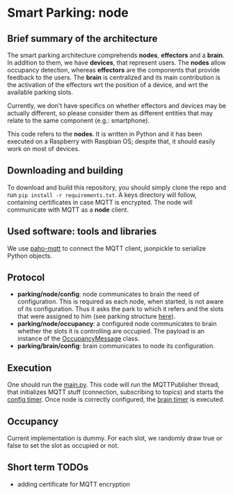 # Smart Parking: node
## Brief summary of the architecture
The smart parking architecture comprehends **nodes**, **effectors** and a **brain**. In addition to them, we have **devices**, that represent users. The **nodes** allow occupancy detection, whereas **effectors** are the components that provide feedback to the users. The **brain** is centralized and its main contribution is the activation of the effectors wrt the position of a device, and wrt the available parking slots.

Currently, we don't have specifics on whether effectors and devices may be actually different, so please consider them as different entities that may relate to the same component (e.g.: smartphone).

This code refers to the **nodes**. It is written in Python and it has been executed on a Raspberry with Raspbian OS; despite that, it should easily work on most of devices.

## Downloading and building
To download and build this repository, you should simply clone the repo and run ```pip install -r requirements.txt```. A keys directory will follow, containing certificates in case MQTT is encrypted. The node will communicate with MQTT as a **node** client.

## Used software: tools and libraries
We use [paho-mqtt](https://pypi.org/project/paho-mqtt/) to connect the MQTT client, jsonpickle to serialize Python objects.

## Protocol
- **parking/node/config**: node communicates to brain the need of configuration. This is required as each node, when started, is not aware of its configuration. Thus it asks the park to which it refers and the slots that were assigned to him (see parking structure [here](https://github.com/filipkrasniqi/smartparking-brain/blob/master/README.md#data-collection)). 
- **parking/node/occupancy**: a configured node communicates to brain whether the slots it is controlling are occupied. The payload is an instance of the [OccupancyMessage](https://github.com/filipkrasniqi/smartparking-node/blob/29975f48ae64df07f46675502b201413a53f45e6/mqtt/messages/node.py#L10) class.
- **parking/brain/config**: brain communicates to node its configuration.

## Execution
One should run the [main.py](https://github.com/filipkrasniqi/smartparking-node/blob/29975f48ae64df07f46675502b201413a53f45e6/main.py). This code will run the MQTTPublisher thread, that initializes MQTT stuff (connection, subscribing to topics) and starts the [config timer](https://github.com/filipkrasniqi/smartparking-node/blob/29975f48ae64df07f46675502b201413a53f45e6/mqtt/timer/config_timer.py). Once node is correctly configured, the [brain timer](https://github.com/filipkrasniqi/smartparking-node/blob/29975f48ae64df07f46675502b201413a53f45e6/mqtt/timer/brain_timer.py) is executed.

## Occupancy
Current implementation is dummy. For each slot, we randomly draw true or false to set the slot as occupied or not.

## Short term TODOs
- adding certificate for MQTT encryption
